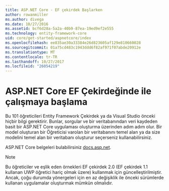 ```yaml
---
title: ASP.NET Core - EF çekirdek Başlarken
author: rowanmiller
ms.author: divega
ms.date: 10/27/2016
ms.assetid: bcf6d28a-5a2a-40b9-87ea-19ed9ef2e555
ms.technology: entity-framework-core
uid: core/get-started/aspnetcore/index
ms.openlocfilehash: ee835ae30a33384e26d823605af129e810660028
ms.sourcegitcommit: 01a75cd483c1943ddd6f82af971f07abde20912e
ms.translationtype: MT
ms.contentlocale: tr-TR
ms.lasthandoff: 10/27/2017
ms.locfileid: "26054219"
---
```

# <a name="getting-started-with-ef-core-on-aspnet-core"></a>ASP.NET Core EF Çekirdeğinde ile çalışmaya başlama

Bu 101 öğreticileri Entity Framework Çekirdek ya da Visual Studio önceki hiçbir bilgi gerektirir. Bunlar, sorgular ve bir veritabanından veri kaydeden basit bir ASP.NET Core uygulaması oluşturma üzerinden adım adım olur. Bir model oluşturan bir Öğreticisi varolan bir veritabanını temel alan ya da size modelini temel alan bir veritabanı oluşturur seçerseniz kullanabilirsiniz.

ASP.NET Core belgeleri bulabilirsiniz [docs.asp.net](https://docs.asp.net).

> [!NOTE]  
> Bu öğreticiler ve eşlik eden örnekleri EF çekirdek 2.0 (EF çekirdek 1.1 kullanan UWP öğretici hariç olmak üzere) kullanmak için güncelleştirilmiştir. Ancak, çoğu durumda yönergeleri için en az değişiklik ile önceki sürümlerde kullanan uygulamalar oluşturmak mümkün olmalıdır.
